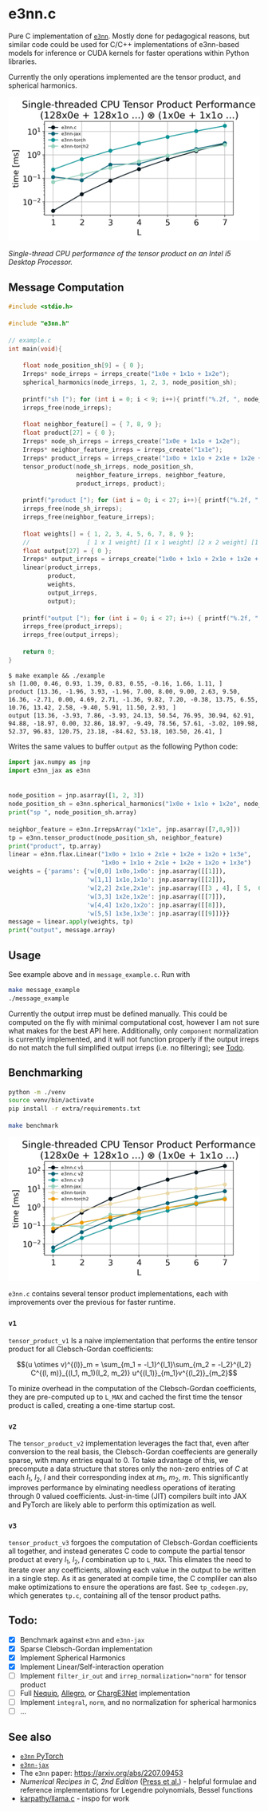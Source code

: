 # e3nn.c

Pure C implementation of [`e3nn`](https://e3nn.org/). Mostly done for pedagogical reasons, but similar code could be used for C/C++ implementations of e3nn-based models for inference or CUDA kernels for faster operations within Python libraries.

Currently the only operations implemented are the tensor product, and spherical harmonics. 

![](extra/benchmark.png)

*Single-thread CPU performance of the tensor product on an Intel i5 Desktop Processor.*

## Message Computation

```c
#include <stdio.h>

#include "e3nn.h"

// example.c
int main(void){

    float node_position_sh[9] = { 0 };
    Irreps* node_irreps = irreps_create("1x0e + 1x1o + 1x2e");
    spherical_harmonics(node_irreps, 1, 2, 3, node_position_sh);

    printf("sh ["); for (int i = 0; i < 9; i++){ printf("%.2f, ", node_position_sh[i]); } printf("]\n");
    irreps_free(node_irreps);

    float neighbor_feature[] = { 7, 8, 9 };
    float product[27] = { 0 };
    Irreps* node_sh_irreps = irreps_create("1x0e + 1x1o + 1x2e");
    Irreps* neighbor_feature_irreps = irreps_create("1x1e");
    Irreps* product_irreps = irreps_create("1x0o + 1x1o + 2x1e + 1x2e + 1x2o + 1x3e");
    tensor_product(node_sh_irreps, node_position_sh, 
                   neighbor_feature_irreps, neighbor_feature, 
                   product_irreps, product);

    printf("product ["); for (int i = 0; i < 27; i++){ printf("%.2f, ", product[i]); } printf("]\n");
    irreps_free(node_sh_irreps);
    irreps_free(neighbor_feature_irreps);

    float weights[] = { 1, 2, 3, 4, 5, 6, 7, 8, 9 };
    //                [ 1 x 1 weight] [1 x 1 weight] [2 x 2 weight] [1 x 1 weight] [1 x 1 weight] [ 1 x 1 weight]
    float output[27] = { 0 };
    Irreps* output_irreps = irreps_create("1x0o + 1x1o + 2x1e + 1x2e + 1x2o + 1x3e");
    linear(product_irreps,
           product,
           weights,
           output_irreps,
           output);

    printf("output ["); for (int i = 0; i < 27; i++) { printf("%.2f, ", output[i]); } printf("]\n");
    irreps_free(product_irreps);
    irreps_free(output_irreps);

    return 0;
}
```

```shell
$ make example && ./example
sh [1.00, 0.46, 0.93, 1.39, 0.83, 0.55, -0.16, 1.66, 1.11, ]
product [13.36, -1.96, 3.93, -1.96, 7.00, 8.00, 9.00, 2.63, 9.50, 16.36, -2.71, 0.00, 4.69, 2.71, -1.36, 9.82, 7.20, -0.38, 13.75, 6.55, 10.76, 13.42, 2.58, -9.40, 5.91, 11.50, 2.93, ]
output [13.36, -3.93, 7.86, -3.93, 24.13, 50.54, 76.95, 30.94, 62.91, 94.88, -18.97, 0.00, 32.86, 18.97, -9.49, 78.56, 57.61, -3.02, 109.98, 52.37, 96.83, 120.75, 23.18, -84.62, 53.18, 103.50, 26.41, ]
```

Writes the same values to buffer `output` as the following Python code:

```python
import jax.numpy as jnp
import e3nn_jax as e3nn


node_position = jnp.asarray([1, 2, 3])
node_position_sh = e3nn.spherical_harmonics("1x0e + 1x1o + 1x2e", node_position, normalize=True, normalization="component")
print("sp ", node_position_sh.array)

neighbor_feature = e3nn.IrrepsArray("1x1e", jnp.asarray([7,8,9]))
tp = e3nn.tensor_product(node_position_sh, neighbor_feature)
print("product", tp.array)
linear = e3nn.flax.Linear("1x0o + 1x1o + 2x1e + 1x2e + 1x2o + 1x3e",
                          "1x0o + 1x1o + 2x1e + 1x2e + 1x2o + 1x3e")
weights = {'params': {'w[0,0] 1x0o,1x0o': jnp.asarray([[1]]),
                      'w[1,1] 1x1o,1x1o': jnp.asarray([[2]]),
                      'w[2,2] 2x1e,2x1e': jnp.asarray([[3 , 4], [ 5,  6]]),
                      'w[3,3] 1x2e,1x2e': jnp.asarray([[7]]),
                      'w[4,4] 1x2o,1x2o': jnp.asarray([[8]]),
                      'w[5,5] 1x3e,1x3e': jnp.asarray([[9]])}}
message = linear.apply(weights, tp)
print("output", message.array)
```

## Usage

See example above and in `message_example.c`. Run with

```bash
make message_example
./message_example
```

Currently the output irrep must be defined manually. This could be computed on the fly with minimal computational cost, however I am not sure what makes for the best API here. Additionally, only `component` normalization is currently implemented, and it will not function properly if the output irreps do not match the full simplified output irreps (i.e. no filtering); see [Todo](#todo).

## Benchmarking

```bash
python -m ./venv
source venv/bin/activate
pip install -r extra/requirements.txt

make benchmark
```

![](extra/benchmark_versions.png)

`e3nn.c` contains several tensor product implementations, each with improvements over the previous for faster runtime.

### `v1`

`tensor_product_v1` Is a naive implementation that performs the entire tensor product for all Clebsch-Gordan coefficients:

```math
(u \otimes v)^{(l)}_m = \sum_{m_1 = -l_1}^{l_1}\sum_{m_2 = -l_2}^{l_2} C^{(l, m)}_{(l_1, m_1)(l_2, m_2)} u^{(l_1)}_{m_1}v^{(l_2)}_{m_2}
```

To minize overhead in the computation of the Clebsch-Gordan coefficients, they are pre-computed up to `L_MAX` and cached the first time the tensor product is called, creating a one-time startup cost.

### `v2`

The `tensor_product_v2` implementation leverages the fact that, even after conversion to the real basis, the Clebsch-Gordan coeffecients are generally sparse, with many entries equal to 0. To take advantage of this, we precompute a data structure that stores only the non-zero entries of $C$ at each $l_1$, $l_2$, $l$ and their corresponding index at $m_1$, $m_2$, $m$. This significantly improves performance by elminating needless operations of iterating through 0 valued coefficients. Just-in-time (JIT) compilers built into JAX and PyTorch are likely able to perform this optimization as well.

### `v3`

`tensor_product_v3` forgoes the computation of Clebsch-Gordan coefficients all together, and instead generates C code to compute the partial tensor product at every $l_1$, $l_2$, $l$ combination up to `L_MAX`. This elimates the need to iterate over any coefficients, allowing each value in the output to be written in a single step. As it as generated at compile time, the C compliler can also make optimizations to ensure the operations are fast. See `tp_codegen.py`, which generates `tp.c`, containing all of the tensor product paths.

## Todo:

 - [X] Benchmark against `e3nn` and `e3nn-jax`
 - [X] Sparse Clebsch-Gordan implementation
 - [X] Implement Spherical Harmonics
 - [X] Implement Linear/Self-interaction operation
 - [ ] Implement `filter_ir_out` and `irrep_normalization="norm"` for tensor product
 - [ ] Full [Nequip](https://arxiv.org/abs/2101.03164), [Allegro](https://arxiv.org/abs/2204.05249), or [ChargE3Net](https://arxiv.org/abs/2312.05388) implementation
 - [ ] Implement `integral`, `norm`, and no normalization for spherical harmonics
 - [ ] ...

## See also

 * [`e3nn` PyTorch](https://github.com/e3nn/e3nn)
 * [`e3nn-jax`](https://github.com/e3nn/e3nn-jax)
 * The `e3nn` paper: https://arxiv.org/abs/2207.09453
 * *Numerical Recipes in C, 2nd Edition* ([Press et al.](http://s3.amazonaws.com/nrbook.com/book_C210.html)) - helpful formulae and reference implementations for Legendre polynomials, Bessel functions
 * [karpathy/llama.c](https://github.com/karpathy/llama2.c) - inspo for work
